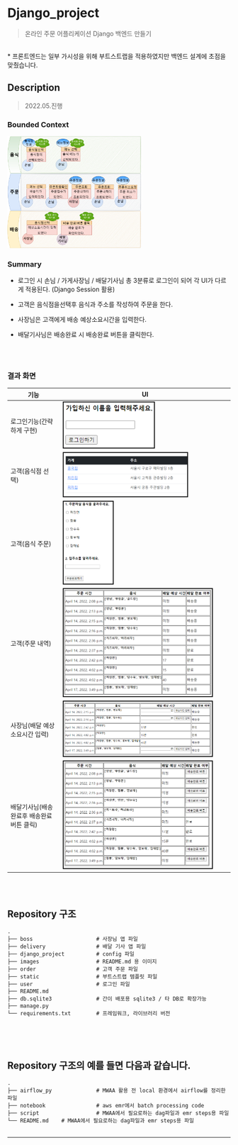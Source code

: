 # Django_project
> 온라인 주문 어플리케이션 Django 백엔드 만들기
 <br>
* 프론트엔드는 일부 가시성을 위해 부트스트랩을 적용하였지만 백엔드 설계에 초점을 맞췄습니다.

## Description

> 2022.05.진행
### Bounded Context

<img src=images/Bounded_context.png  width="60%"/>


  
  <br>

### Summary

* 로그인 시 손님 / 가게사장님 / 배달기사님 총 3분류로 로그인이 되어 각 UI가 다르게 적용된다. (Django Session 활용)
* 고객은 음식점을선택후 음식과 주소를 작성하여 주문을 한다.
* 사장님은 고객에게 배송 예상소요시간을 입력한다.
* 배달기사님은 배송완료 시 배송완료 버튼을 클릭한다.

  

  

  <br>

  <br>
  
 
 ### 결과 화면
|기능|UI|
|------|---|
|로그인기능(간략하게 구현)|<img src=images/login.png  width="55%" border="2"/>|
|고객(음식점 선택)|<img src=images/order_shops.png  width="75%" border="2"/>|
|고객(음식 주문)|<img src=images/order_menus.png  width="30%" border="2"/>|
|고객(주문 내역)|<img src=images/order_order.png  width="90%" border="2"/>|
|사장님(배달 예상 소요시간 입력)|<img src=images/boss_orders.png  width="90%" border="2"/>|
|배달기사님(배송완료후 배송완료 버튼 클릭)|<img src=images/delivery_orders.png  width="90%" border="2"/>|



  
  <br>

  <br>
  
## Repository 구조

```
.
├── boss                    # 사장님 앱 파일
├── delivery                # 배달 기사 앱 파일
├── django_project          # config 파일
├── images                  # README.md 용 이미지
├── order                   # 고객 주문 파일
├── static                  # 부트스트랩 템플릿 파일
├── user                    # 로그인 파일
├── README.md
├── db.sqlite3              # 간이 배포용 sqlite3 / 타 DB로 확장가능
├── manage.py
└── requirements.txt        # 프레임워크, 라이브러리 버전
 
```
 <br>
 
 <br> 
 
 
## Repository 구조의 예를 들면 다음과 같습니다.

```
.
├── airflow_py              # MWAA 활용 전 local 환경에서 airflow를 정리한 파일
├── notebook                # aws emr에서 batch processing code
├── script                  # MWAA에서 필요로하는 dag파일과 emr steps용 파일
└── README.md    # MWAA에서 필요로하는 dag파일과 emr steps용 파일
 
```



***


